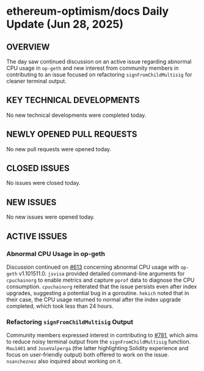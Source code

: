 # ethereum-optimism/docs Daily Update (Jun 28, 2025)
## OVERVIEW 
The day saw continued discussion on an active issue regarding abnormal CPU usage in `op-geth` and new interest from community members in contributing to an issue focused on refactoring `signFromChildMultisig` for cleaner terminal output.

## KEY TECHNICAL DEVELOPMENTS
No new technical developments were completed today.

## NEWLY OPENED PULL REQUESTS
No new pull requests were opened today.

## CLOSED ISSUES
No issues were closed today.

## NEW ISSUES
No new issues were opened today.

## ACTIVE ISSUES
### Abnormal CPU Usage in op-geth
Discussion continued on [#613](https://github.com/ethereum-optimism/docs/issues/613) concerning abnormal CPU usage with `op-geth` v1.101511.0. `jsvisa` provided detailed command-line arguments for `cpuchainorg` to enable metrics and capture `pprof` data to diagnose the CPU consumption. `cpuchainorg` reiterated that the issue persists even after index upgrades, suggesting a potential bug in a goroutine. `hekich` noted that in their case, the CPU usage returned to normal after the index upgrade completed, which took less than 24 hours.

### Refactoring `signFromChildMultisig` Output
Community members expressed interest in contributing to [#781](https://github.com/ethereum-optimism/docs/issues/781), which aims to reduce noisy terminal output from the `signFromChildMultisig` function. `Mau1401` and `JoseValperga` (the latter highlighting Solidity experience and focus on user-friendly output) both offered to work on the issue. `nsancheznez` also inquired about working on it.